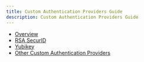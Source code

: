 ```yaml
---
title: Custom Authentication Providers Guide
description: Custom Authentication Providers Guide
---
```


- [Overview](01-overview.md)
- [RSA SecurID](02-rsa-securid.md)
- [Yubikey](03-yubikey.md)
- [Other Custom Authentication Providers](04-other-custom-authenication-providers.md)